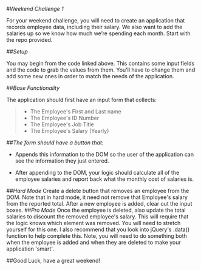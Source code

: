 #*Weekend Challenge 1*

For your weekend challenge, you will need to create an application that records employee data, including their salary. We also want to add the salaries up so we know how much we’re spending each month. Start with the repo provided.

##*Setup*

You may begin from the code linked above. This contains some input fields and the code to grab the values from them. You'll have to change them and add some new ones in order to match the needs of the application.

##*Base Functionality*

The application should first have an input form that collects:

> - The Employee's First and Last name
> - The Employee's ID Number
> - The Employee's Job Title
> - The Employee's Salary (Yearly)

##*The form should have a button that:*

- Appends this information to the DOM so the user of the application can see the information they just entered.

- After appending to the DOM, your logic should calculate all of the employee salaries and report back what the monthly cost of salaries is.

##*Hard Mode*
Create a delete button that removes an employee from the DOM. Note that in hard mode, it need not remove that Employee's salary from the reported total.
After a new employee is added, clear out the input boxes.
##*Pro Mode*
Once the employee is deleted, also update the total salaries to discount the removed employee's salary. This will require that the logic knows which element was removed. You will need to stretch yourself for this one. I also recommend that you look into jQuery's .data() function to help complete this. Note, you will need to do something both when the employee is added and when they are deleted to make your application 'smart'.

##Good Luck, have a great weekend!
